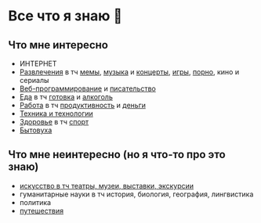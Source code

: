 # Все что я знаю 🚧

## Что мне интересно

- ИНТЕРНЕТ
- [Развлечения](./Entertainment/index.md) в тч [мемы](Entertainment/Memes/index.md), [музыка](Entertainment/Music/index.md) и [концерты](Entertainment/Music/Gigs.md), [игры](Entertainment/Games.md), [порно](Entertainment/Porn.md), кино и сериалы  
- [Веб-программирование](../Code/index.md) и [писательство](Writing/index.md)
- [Еда](./Food/index.md) в тч [готовка](https://potyk.notion.site/d47b6c5c807a41e2a9bb145632a20a5b) и [алкоголь](./Food/Alko.md)
- [Работа](./Work/index.md) в тч [продуктивность](Work/Productivity/index.md) и [деньги](Work/Money/index.md)
- [Техника и технологии](Tech/index.md)
- [Здоровье](./Health/index.md) в тч [спорт](./Health/Sport.md)
- [Бытовуха](./Routine/Cleaning.md)

## Что мне неинтересно (но я что-то про это знаю)

- [искусство в тч театры, музеи, выставки, экскурсии](./Entertainment/index.md)
- гуманитарные науки в тч история, биология, география, лингвистика
- политика
- [путешествия](Entertainment/Travel.md)
